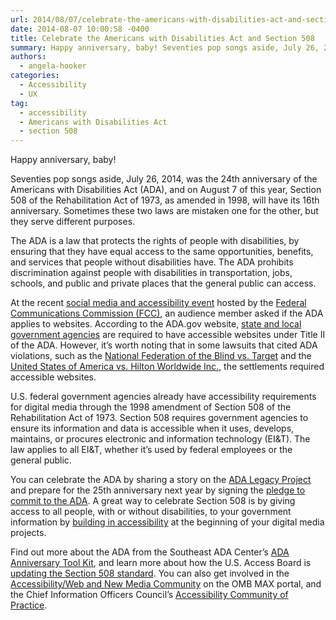 ```yaml
---
url: 2014/08/07/celebrate-the-americans-with-disabilities-act-and-section-508.md
date: 2014-08-07 10:00:58 -0400
title: Celebrate the Americans with Disabilities Act and Section 508
summary: Happy anniversary, baby! Seventies pop songs aside, July 26, 2014, was the 24th anniversary of the Americans with Disabilities Act (ADA), and on August 7 of this year, Section 508 of the Rehabilitation Act of 1973, as amended in 1998, will have its 16th anniversary. Sometimes these two laws are mistaken one for the other,
authors:
  - angela-hooker
categories:
  - Accessibility
  - UX
tag:
  - accessibility
  - Americans with Disabilities Act
  - section 508
---
```


Happy anniversary, baby!

Seventies pop songs aside, July 26, 2014, was the 24th anniversary of the Americans with Disabilities Act (ADA), and on August 7 of this year, Section 508 of the Rehabilitation Act of 1973, as amended in 1998, will have its 16th anniversary. Sometimes these two laws are mistaken one for the other, but they serve different purposes.

The ADA is a law that protects the rights of people with disabilities, by ensuring that they have equal access to the same opportunities, benefits, and services that people without disabilities have. The ADA prohibits discrimination against people with disabilities in transportation, jobs, schools, and public and private places that the general public can access.

At the recent [social media and accessibility event](http://www.fcc.gov/events/accessing-social-media) hosted by the [Federal Communications Commission (FCC)](http://www.fcc.gov), an audience member asked if the ADA applies to websites. According to the ADA.gov website, [state and local government agencies](http://www.ada.gov/pcatoolkit/chap5toolkit.htm) are required to have accessible websites under Title II of the ADA. However, it&#8217;s worth noting that in some lawsuits that cited ADA violations, such as the [National Federation of the Blind vs. Target](http://www.dralegal.org/impact/cases/national-federation-of-the-blind-nfb-et-al-v-target-corporation) and the [United States of America vs. Hilton Worldwide Inc.](http://www.justice.gov/opa/pr/2010/November/10-crt-1268.html), the settlements required accessible websites.

U.S. federal government agencies already have accessibility requirements for digital media through the 1998 amendment of Section 508 of the Rehabilitation Act of 1973. Section 508 requires government agencies to ensure its information and data is accessible when it uses, develops, maintains, or procures electronic and information technology (EI&T). The law applies to all EI&T, whether it&#8217;s used by federal employees or the general public.

You can celebrate the ADA by sharing a story on the [ADA Legacy Project](http://adalegacy.org/stories) and prepare for the 25th anniversary next year by signing the [pledge to commit to the ADA](http://adaanniversary.org/pledgeon). A great way to celebrate Section 508 is by giving access to all people, with or without disabilities, to your government information by [building in accessibility](http://www.w3.org/WAI/impl/Overview) at the beginning of your digital media projects.

Find out more about the ADA from the Southeast ADA Center&#8217;s [ADA Anniversary Tool Kit](http://adaanniversary.org/), and learn more about how the U.S. Access Board is [updating the Section 508 standard](http://www.access-board.gov/guidelines-and-standards/communications-and-it/about-the-ict-refresh). You can also get involved in the [Accessibility/Web and New Media Community](https://max.omb.gov/community/display/Web/Accessibility) on the OMB MAX portal, and the Chief Information Officers Council&#8217;s [Accessibility Community of Practice](https://cio.gov/about/groups/accessibility-cop/).